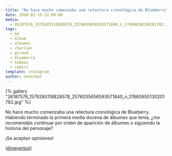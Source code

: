 ```yaml
---
title: "No hace mucho comenzaba una relectura cronológica de Blueberry"
date: 2018-01-15 22:09:00
media: 
  - 26187576_1579285118828578_2576035656593571840_n_17860650130201782.jpg
tags: 
  - bd
  - album
  - albumes
  - charlier
  - giraud
  - blueberry
  - tebeos
  - comics
template: instagram
author: neverbot
---
```


{% gallery "26187576_1579285118828578_2576035656593571840_n_17860650130201782.jpg" %}

No hace mucho comenzaba una relectura cronológica de Blueberry. Habiendo terminado la primera media docena de álbumes que tenía, ¿me recomendáis continuar por orden de aparición de álbumes o siguiendo la historia del personaje?

¡Se aceptan opiniones!

([@neverbot](https://instagram.com/neverbot))
